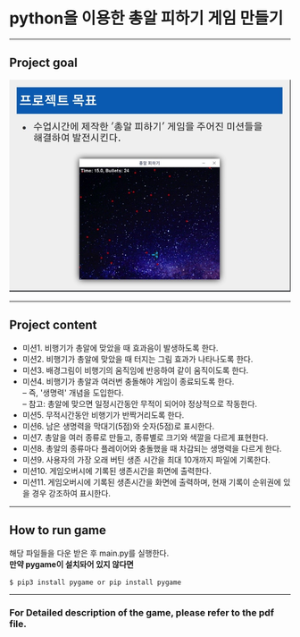 # python을 이용한 총알 피하기 게임 만들기

---

## Project goal

<img src = "projectimg.jpeg">

---

## Project content

- 미션1. 비행기가 총알에 맞았을 때 효과음이 발생하도록 한다.
- 미션2. 비행기가 총알에 맞았을 때 터지는 그림 효과가 나타나도록 한다.
- 미션3. 배경그림이 비행기의 움직임에 반응하여 같이 움직이도록 한다.
- 미션4. 비행기가 총알과 여러번 충돌해야 게임이 종료되도록 한다.  
  – 즉, '생명력' 개념을 도입한다.  
  – 참고: 총알에 맞으면 일정시간동안 무적이 되어야 정상적으로 작동한다.
- 미션5. 무적시간동안 비행기가 반짝거리도록 한다.
- 미션6. 남은 생명력을 막대기(5점)와 숫자(5점)로 표시한다.
- 미션7. 총알을 여러 종류로 만들고, 종류별로 크기와 색깔을 다르게 표현한다.
- 미션8. 총알의 종류마다 플레이어와 충돌했을 때 차감되는 생명력을 다르게 한다.
- 미션9. 사용자의 가장 오래 버틴 생존 시간을 최대 10개까지 파일에 기록한다.
- 미션10. 게임오버시에 기록된 생존시간을 화면에 출력한다.
- 미션11. 게임오버시에 기록된 생존시간을 화면에 출력하며, 현재 기록이 순위권에 있을 경우 강조하여 표시한다.

---

## How to run game

해당 파일들을 다운 받은 후 main.py를 실행한다.  
**만약 pygame이 설치돠어 있지 않다면**

```
$ pip3 install pygame or pip install pygame
```

---

### For Detailed description of the game, please refer to the pdf file.
